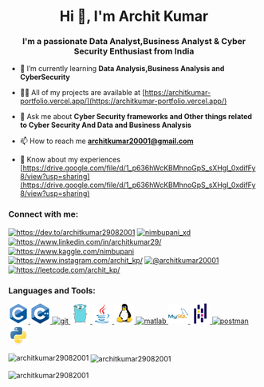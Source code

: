 <h1 align="center">Hi 👋, I'm Archit Kumar</h1>
<h3 align="center">I'm a passionate Data Analyst,Business Analyst & Cyber Security Enthusiast from India</h3>

- 🌱 I’m currently learning **Data Analysis,Business Analysis and CyberSecurity**

- 👨‍💻 All of my projects are available at [https://architkumar-portfolio.vercel.app/](https://architkumar-portfolio.vercel.app/)

- 💬 Ask me about **Cyber Security frameworks and Other things related to Cyber Security And Data and Business Analysis**

- 📫 How to reach me **architkumar20001@gmail.com**

- 📄 Know about my experiences [https://drive.google.com/file/d/1_p636hWcKBMhnoGpS_sXHgl_0xdifFy8/view?usp=sharing](https://drive.google.com/file/d/1_p636hWcKBMhnoGpS_sXHgl_0xdifFy8/view?usp=sharing)

<h3 align="left">Connect with me:</h3>
<p align="left">
</p>
<a href="https://dev.to/https://dev.to/architkumar29082001" target="blank"><img align="center" src="https://raw.githubusercontent.com/rahuldkjain/github-profile-readme-generator/master/src/images/icons/Social/devto.svg" alt="https://dev.to/architkumar29082001" height="30" width="40" /></a>
<a href="https://twitter.com/nimbupani_xd" target="blank"><img align="center" src="https://raw.githubusercontent.com/rahuldkjain/github-profile-readme-generator/master/src/images/icons/Social/twitter.svg" alt="nimbupani_xd" height="30" width="40" /></a>
<a href="https://linkedin.com/in/https://www.linkedin.com/in/architkumar29/" target="blank"><img align="center" src="https://raw.githubusercontent.com/rahuldkjain/github-profile-readme-generator/master/src/images/icons/Social/linked-in-alt.svg" alt="https://www.linkedin.com/in/architkumar29/" height="30" width="40" /></a>
<a href="https://kaggle.com/https://www.kaggle.com/nimbupani" target="blank"><img align="center" src="https://raw.githubusercontent.com/rahuldkjain/github-profile-readme-generator/master/src/images/icons/Social/kaggle.svg" alt="https://www.kaggle.com/nimbupani" height="30" width="40" /></a>
<a href="https://instagram.com/https://www.instagram.com/archit_kp/" target="blank"><img align="center" src="https://raw.githubusercontent.com/rahuldkjain/github-profile-readme-generator/master/src/images/icons/Social/instagram.svg" alt="https://www.instagram.com/archit_kp/" height="30" width="40" /></a>
<a href="https://medium.com/@architkumar20001" target="blank"><img align="center" src="https://raw.githubusercontent.com/rahuldkjain/github-profile-readme-generator/master/src/images/icons/Social/medium.svg" alt="@architkumar20001" height="30" width="40" /></a>
<a href="https://www.leetcode.com/https://leetcode.com/archit_kp/" target="blank"><img align="center" src="https://raw.githubusercontent.com/rahuldkjain/github-profile-readme-generator/master/src/images/icons/Social/leet-code.svg" alt="https://leetcode.com/archit_kp/" height="30" width="40" /></a>
</p>

<h3 align="left">Languages and Tools:</h3>
<p align="left"> <a href="https://www.cprogramming.com/" target="_blank" rel="noreferrer"> <img src="https://raw.githubusercontent.com/devicons/devicon/master/icons/c/c-original.svg" alt="c" width="40" height="40"/> </a> <a href="https://www.w3schools.com/cpp/" target="_blank" rel="noreferrer"> <img src="https://raw.githubusercontent.com/devicons/devicon/master/icons/cplusplus/cplusplus-original.svg" alt="cplusplus" width="40" height="40"/> </a> <a href="https://git-scm.com/" target="_blank" rel="noreferrer"> <img src="https://www.vectorlogo.zone/logos/git-scm/git-scm-icon.svg" alt="git" width="40" height="40"/> </a> <a href="https://golang.org" target="_blank" rel="noreferrer"> <img src="https://raw.githubusercontent.com/devicons/devicon/master/icons/go/go-original.svg" alt="go" width="40" height="40"/> </a> <a href="https://www.java.com" target="_blank" rel="noreferrer"> <img src="https://raw.githubusercontent.com/devicons/devicon/master/icons/java/java-original.svg" alt="java" width="40" height="40"/> </a> <a href="https://www.linux.org/" target="_blank" rel="noreferrer"> <img src="https://raw.githubusercontent.com/devicons/devicon/master/icons/linux/linux-original.svg" alt="linux" width="40" height="40"/> </a> <a href="https://www.mathworks.com/" target="_blank" rel="noreferrer"> <img src="https://upload.wikimedia.org/wikipedia/commons/2/21/Matlab_Logo.png" alt="matlab" width="40" height="40"/> </a> <a href="https://www.mysql.com/" target="_blank" rel="noreferrer"> <img src="https://raw.githubusercontent.com/devicons/devicon/master/icons/mysql/mysql-original-wordmark.svg" alt="mysql" width="40" height="40"/> </a> <a href="https://pandas.pydata.org/" target="_blank" rel="noreferrer"> <img src="https://raw.githubusercontent.com/devicons/devicon/2ae2a900d2f041da66e950e4d48052658d850630/icons/pandas/pandas-original.svg" alt="pandas" width="40" height="40"/> </a> <a href="https://postman.com" target="_blank" rel="noreferrer"> <img src="https://www.vectorlogo.zone/logos/getpostman/getpostman-icon.svg" alt="postman" width="40" height="40"/> </a> <a href="https://www.python.org" target="_blank" rel="noreferrer"> <img src="https://raw.githubusercontent.com/devicons/devicon/master/icons/python/python-original.svg" alt="python" width="40" height="40"/> </a> </p>

<p><img align="left" src="https://github-readme-stats.vercel.app/api/top-langs?username=architkumar29082001&show_icons=true&locale=en&layout=compact" alt="architkumar29082001" /></p>

<p>&nbsp;<img align="center" src="https://github-readme-stats.vercel.app/api?username=architkumar29082001&show_icons=true&locale=en" alt="architkumar29082001" /></p>

<p><img align="center" src="https://github-readme-streak-stats.herokuapp.com/?user=architkumar29082001&" alt="architkumar29082001" /></p>
